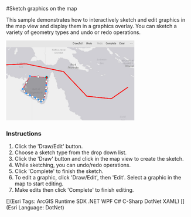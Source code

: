 #Sketch graphics on the map

This sample demonstrates how to interactively sketch and edit graphics in the map view and display them in a graphics overlay. You can sketch a variety of geometry types and undo or redo operations.

<img src="SketchOnMap.jpg" width="350"/>

### Instructions
1. Click the 'Draw/Edit' button.
1. Choose a sketch type from the drop down list.
2. Click the 'Draw' button and click in the map view to create the sketch.
3. While sketching, you can undo/redo operations.
4. Click 'Complete' to finish the sketch.
5. To edit a graphic, click 'Draw/Edit', then 'Edit'. Select a graphic in the map to start editing.
6. Make edits then click 'Complete' to finish editing.


[](Esri Tags: ArcGIS Runtime SDK .NET WPF C# C-Sharp DotNet XAML)
[](Esri Language: DotNet)